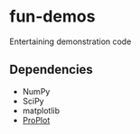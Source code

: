 # fun-demos
 Entertaining demonstration code

## Dependencies
- NumPy
- SciPy
- matplotlib
- [ProPlot](https://proplot.readthedocs.io/en/stable/index.html)

